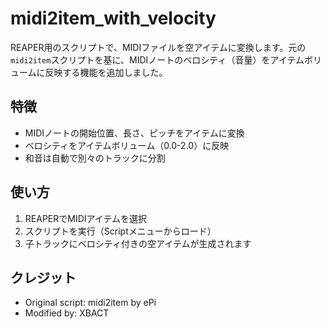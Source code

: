 # midi2item_with_velocity

REAPER用のスクリプトで、MIDIファイルを空アイテムに変換します。元の`midi2item`スクリプトを基に、MIDIノートのベロシティ（音量）をアイテムボリュームに反映する機能を追加しました。

## 特徴
- MIDIノートの開始位置、長さ、ピッチをアイテムに変換
- ベロシティをアイテムボリューム（0.0-2.0）に反映
- 和音は自動で別々のトラックに分割

## 使い方
1. REAPERでMIDIアイテムを選択
2. スクリプトを実行（Scriptメニューからロード）
3. 子トラックにベロシティ付きの空アイテムが生成されます

## クレジット
- Original script: midi2item by ePi
- Modified by: XBACT
